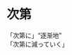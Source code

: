 # 次第

<div class="vocab-term">
<div class="vocab-term-title">「次第に」“逐渐地”</div>
<div class="vocab-term-content">
「次第に減っていく」
</div>
</div>
